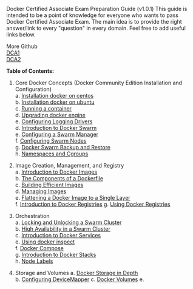 Docker Certified Associate Exam Preparation Guide (v1.0.1)
This guide is intended to be a point of knowledge for everyone who wants to pass Docker Certified Associate Exam. The main idea is to provide the right answer/link to every "question" in every domain. Feel free to add useful links below.

More Github   
[DCA1](https://github.com/Evalle/DCA/blob/master/README.md#domain-1-orchestration-25-of-exam)  
[DCA2](https://github.com/kyledinh/docker/tree/master/dca)

<b>Table of Contents:</b>  
1. Core Docker Concepts (Docker Community Edition Installation and Configuration)  
    a. [Installation docker on centos](https://github.com/dhinilkv956/DCA/blob/master/Core_Docker_Concepts/Installation_docker_on_centos.md)  
    b. [Installation docker on ubuntu](https://github.com/dhinilkv956/DCA/blob/master/Core_Docker_Concepts/Installation_docker_on_ubuntu.md)     
    c. [Running a container](https://github.com/dhinilkv956/DCA/blob/master/Core_Docker_Concepts/Running_a_Container.md)   
    d. [Upgrading docker engine](https://github.com/dhinilkv956/DCA/blob/master/Core_Docker_Concepts/Upgrading%26downgrading_docker_engine.md)    
    e. [Configuring Logging Drivers](https://github.com/dhinilkv956/DCA/blob/master/Core_Docker_Concepts/Configuring_Logging_Drivers.md)   
    d. [Introduction to Docker Swarm](https://github.com/dhinilkv956/DCA/blob/master/Core_Docker_Concepts/Introduction_to_Docker_Swarm.md)    
    e. [Configuring a Swarm Manager](https://github.com/dhinilkv956/DCA/blob/master/Core_Docker_Concepts/Configuring%20_a%20_Swarm_Manager.md)   
    f. [Configuring Swarm Nodes](https://github.com/dhinilkv956/DCA/blob/master/Core_Docker_Concepts/Configuring_Swarm_Nodes.md)  
    g. [Docker Swarm Backup and Restore](https://github.com/dhinilkv956/DCA/blob/master/Core_Docker_Concepts/Docker_Swarm_Backup_and_Restore.md)   
    h. [Namespaces and Cgroups](https://github.com/dhinilkv956/DCA/blob/master/Core_Docker_Concepts/Namespaces_and_Cgroups.md)


2. Image Creation, Management, and Registry     
    a. [Introduction to Docker Images](https://github.com/dhinilkv956/DCA/blob/master/Image_Creation_Management_and_Registry/introduction_to_Docker_Images.md)     
    b. [The Components of a Dockerfile](https://github.com/dhinilkv956/DCA/blob/master/Image_Creation_Management_and_Registry/Components_of_Dockerfile.md)  
    c. [Building Efficient Images](https://github.com/dhinilkv956/DCA/blob/master/Image_Creation_Management_and_Registry/Building_Efficient_Images.md)  
    d. [Managing Images](https://github.com/dhinilkv956/DCA/blob/master/Image_Creation_Management_and_Registry/Managing_Images.md)  
    e. [Flattening a Docker Image to a Single Layer](https://github.com/dhinilkv956/DCA/blob/master/Image_Creation_Management_and_Registry/Flattening_a_Docker_Image_to_a_Single_Layer.md)  
    f. [Introduction to Docker Registries](https://github.com/dhinilkv956/DCA/blob/master/Image_Creation_Management_and_Registry/Introduction_to_Docker_Registries.md) 
    g. [Using Docker Registries](https://github.com/dhinilkv956/DCA/blob/master/Image_Creation_Management_and_Registry/Using_Docker_Registries.md) 

3. Orchestration  
    a. [Locking and Unlocking a Swarm Cluster](https://github.com/dhinilkv956/DCA/blob/master/Orchestration/Locking_and_Unlocking_a_Swarm_Cluster.md)  
    b. [ High Availability in a Swarm Cluster](https://github.com/dhinilkv956/DCA/blob/master/Orchestration/High_Availability_in_a_Swarm_Cluster.md)   
    c. [Introduction to Docker Services](https://github.com/dhinilkv956/DCA/blob/master/Orchestration/Introduction_to_Docker_Services.md)  
    e. [Using docker inspect](https://github.com/dhinilkv956/DCA/blob/master/Orchestration/Using_docker_inspect.md)  
    f. [Docker Compose](https://github.com/dhinilkv956/DCA/blob/master/Orchestration/Docker_Compose.md)  
    g. [Introduction to Docker Stacks](https://github.com/dhinilkv956/DCA/blob/master/Orchestration/Introduction_to_Docker_Stacks.md)  
    h. [Node Labels](https://github.com/dhinilkv956/DCA/blob/master/Orchestration/Node_Labels.md)

4. Storage and Volumes
    a. [Docker Storage in Depth](https://github.com/dhinilkv956/DCA/blob/master/Storage_and_Volumes/Docker_Storage_in_Depth.md)  
    b. [Configuring DeviceMapper](https://github.com/dhinilkv956/DCA/blob/master/Storage_and_Volumes/Configuring_DeviceMapper.md)
    c. [Docker Volumes](https://github.com/dhinilkv956/DCA/blob/master/Storage_and_Volumes/Docker_Volumes.md)
    e. 
    
   
